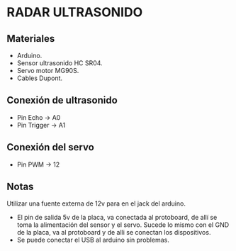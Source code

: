 # RADAR ULTRASONIDO

## Materiales

- Arduino.
- Sensor ultrasonido HC SR04.
- Servo motor MG90S.
- Cables Dupont.

## Conexión de ultrasonido

- Pin Echo -> A0
- Pin Trigger -> A1

## Conexión del servo

- Pin PWM -> 12

## Notas

Utilizar una fuente externa de 12v para en el jack del arduino.

- El pin de salida 5v de la placa, va conectada al protoboard, de allí se toma la alimentación del sensor y el servo. Sucede lo mismo con el GND de la placa, va al protoboard y de alli se conectan los dispositivos.
- Se puede conectar el USB al arduino sin problemas.
